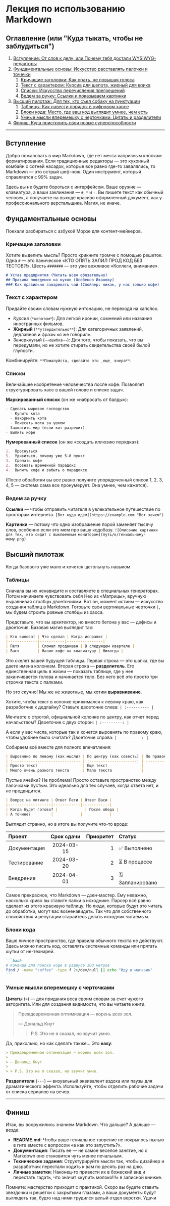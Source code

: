 # Лекция по использованию Markdown

## Оглавление (или "Куда тыкать, чтобы не заблудиться")

1.  [Вступление: От слов к делу, или Почему тебя достали WYSIWYG-редакторы](#вступление)
2.  [Фундаментальные основы: Искусство расставлять палочки и точечки](#фундаментальные-основы)
    1.  [Кричащие заголовки: Как орать, не повышая голоса](#кричащие-заголовки)
    2.  [Текст с характером: Курсив для шепота, жирный для крика](#текст-с-характером)
    3.  [Списки: Искусство перечисления прегрешений](#списки)
    4.  [Ведем за ручку: Ссылки и показываем картинки](#ведем-за-ручку)
3.  [Высший пилотаж: Для тех, кто съел собаку на пунктуации](#высший-пилотаж)
    1.  [Таблицы: Как навести порядок в цифровом хаосе](#таблицы)
    2.  [Блоки кода: Место, где ваш код выглядит умнее, чем есть](#блоки-кода)
    3.  [Умные мысли вперемешку с черточками: Цитаты и разделители](#умные-мысли-вперемешку-с-черточками)
4.  [Финиш: Куда пристроить свои новые суперспособности](#финиш)

---

## Вступление

Добро пожаловать в мир Markdown, где нет места капризным кнопкам форматирования. Если традиционные редакторы — это кухонный комбайн с сотней насадок, которые все равно где-то завалялись, то Markdown — это острый шеф-нож. Один инструмент, который справляется с 99% задач.

Здесь вы не будете бороться с интерфейсом. Ваше оружие — клавиатура, а ваши заклинания — `#`, `*` и `-`. Вы пишете текст как обычный человек, а получаете на выходе красиво оформленный документ, как у профессионального верстальщика. Магия, не иначе.

## Фундаментальные основы

Поехали разбираться с азбукой Морзе для контент-мейкеров.

### Кричащие заголовки

Хотите выделить мысль? Просто крикните громче с помощью решеток. Одна `#` — это паническое «КТО ОПЯТЬ ЗАЛИЛ ПРОД КОД БЕЗ ТЕСТОВ?!». Шесть `#######` — это уже вежливое «Коллеги, внимание».

```markdown
# Устав предприятия (Читать всем обязательно)
## Правила поведения на кухне (Особенно Иванову)
### Как правильно заваривать чай (Спойлер: никак, у нас только кофе)
```

### Текст с характером

Придайте своим словам нужную интонацию, не переходя на капслок.

*   *Курсив* (`*шепотом*`): Для легкой иронии, сомнений или названия иностранных фильмов.
*   **Жирный** (`**утвердительно**`): Для категоричных заявлений, дедлайнов и фразы «я же говорил».
*   ~~Зачеркнутый~~ (`~~ошибка~~`): Для того, чтобы показать, что вы передумали, но не хотите стирать свидетельства своей былой глупости.

Комбинируйте: `**Пожалуйста, сделайте это _еще_ вчера**`.

### Списки

Величайшее изобретение человечества после кофе. Позволяет структурировать хаос в вашей голове и списке задач.

**Маркированный список** (он же «набросать от балды»):
```markdown
- Сделать мировое господство
  - Купить кота
  - Накормить кота
  - Почесать кота за ушком
- Захватить мир (если кот разрешит)
- Выпить кофе
```

**Нумерованный список** (он же «создать иллюзию порядка»):
```markdown
1.  Проснуться
5.  Удивиться, почему уже 5-й пункт
3.  Сделать кофе
2.  Осознать временной парадокс
4.  Выпить кофе и забыть о парадоксе
```
(После обработки вы все равно получите упорядоченный список 1, 2, 3, 4, 5 — система сама все пронумерует. Она умнее, чем кажется).

### Ведем за ручку

**Ссылки** — чтобы отправить читателя в увлекательное путешествие по просторам интернета.
`[Вот куда идем](https://example.com "Вот зачем")`

**Картинки** — потому что одно изображение порой заменяет тысячу слов, особенно если это мем про вашу кодобазу.
`![Описание картинки для тех, кто сидит с выклюенным монитором](путь/к/гениальному-мему.png)`

## Высший пилотаж

Когда базового уже мало и хочется щегольнуть навыком.

### Таблицы

Сначала вы их ненавидите и составляете в специальных генераторах. Потом начинаете чувствовать себя Нео из «Матрицы», вручную выравнивая столбцы двоеточиями. Вот он, момент истины — искусство создания таблиц в Markdown. Готовьте свои вертикальные черточки `|`, мы будем строить ровные столбцы из хаоса.

Представьте, что вы архитектор, но вместо бетона у вас — дефисы и двоеточия. Базовая магия выглядит так:

```markdown
| Кто виноват | Что сделал | Когда исправит |
|-------------|-----------|----------------|
| Петя        | Сломал продакшен | В следующем квартале |
| Вася        | Налил кофе на клавиатуру | Никогда |
```

Это скелет вашей будущей таблицы. Первая строка — это шапка, где вы даете имена колонкам. Вторая строка — **разделитель**. Его единственная цель в жизни — показать таблице, где у нее заканчивается голова и начинается тело. Без него всё это просто три строчки текста с палками.

Но это скучно! Мы же не животные, мы хотим **выравнивание**.

Хотите, чтобы текст в колонке прижимался к левому краю, как разработчик к дедлайну? Ставьте двоеточие слева:
`| :---------- |`

Мечтаете о строгой, официальной колонке по центру, как отчет перед начальством? Двоеточие с двух сторон:
`| :---------: |`

А если у вас числа, которые так и хочется выровнять по правому краю, чтобы удобнее было считать? Двоеточие справа:
`| ----------: |`

Собираем всё вместе для полного впечатления:

```markdown
| Выровняно по левому (как мысли) | По центру (как совесть) | По правому (как цифры в отчете) |
| :------------------------------ | :---------------------: | ------------------------------: |
| Просто текст                    | Еще текст               |                            1024 |
| Много очень разного текста      | Мало текста             |                               1 |
```

Пустые ячейки? Не проблема! Просто оставьте пространство между палочками пустым. Это идеально для тех случаев, когда ответа нет, и не предвидится.

```markdown
| Вопрос на митинге | Ответ Пети | Ответ Васи |
|-------------------|------------|------------|
| Когда будет готово? |            | После обеда |
| А точнее?         |            |            |
```

Выглядит странно, но в итоге вы получите что-то вроде:

| Проект         | Срок сдачи    | Приоритет | Статус          |
| :------------- | :-----------: | --------: | :-------------- |
| Документация   | 2024-03-15    |         1 | ✅ Выполнено    |
| Тестирование   | 2024-03-20    |         2 | ⏳ В процессе   |
| Внедрение      | 2024-04-01    |         3 | 🗓️ Запланировано |

Самое прекрасное, что Markdown — дзен-мастер. Ему неважно, насколько криво вы ставите палки в исходнике. Парсер всё равно сделает из этого красивую таблицу. Но люди, которые будут это читать *до* обработки, могут вас возненавидеть. Так что для собственного спокойствия и репутации старайтесь делать исходник читаемым.
### Блоки кода

Ваше личное пространство, где правила обычного текста не действуют. Здесь можно писать код, оставлять системные команды или прятать шутки от не-технарей.

````markdown
```bash
# Команда для поиска кофе в радиусе 100 метров
find / -name "coffee" -type f 2>/dev/null || echo "Иду в магазин"
```
````

### Умные мысли вперемешку с черточками

**Цитаты** (`>`) — для придания веса своим словам за счет чужого авторитета. Или для создания видимости, что вы читаете книги.

> Преждевременная оптимизация — корень всех зол.
>
> — Дональд Кнут
>
> > P.S. Это не я сказал, но звучит умно.

Да, прикольно, но как сделать также... Это **easy**:

```markdown
> Преждевременная оптимизация — корень всех зол.
>
> — Дональд Кнут
>
> > P.S. Это не я сказал, но звучит умно.
```

**Разделители** (`---`) — визуальный эквивалент вздоха или паузы для драматического эффекта. Используйте, чтобы отделить рабочие задачи от списка сериалов на вечер.

---

## Финиш

Итак, вы вооружились знанием Markdown. Что дальше? А дальше — везде.

*   **README.md**: Чтобы ваше гениальное творение не покрылось пылью в гите вместе с вопросом «а как это запустить?».
*   **Документация**: Писать ее — не самое веселое занятие, но с Markdown оно становится чуть менее печальным.
*   **Технические задания**: Структурируйте мысли так, чтобы дизайнер и разработчик перестали ходить к вам по десять раз на дню.
*   **Личные заметки**: Наконец-то привести их в божеский вид и перестать гадать, что значит «купить молоко!!!» в записной книжке.

Помните: мастерство приходит с практикой. Скоро вы будете ставить звездочки и решетки с закрытыми глазами, а ваши документы будут выглядеть так, будто над ними трудился целый отдел верстки. Удачи
